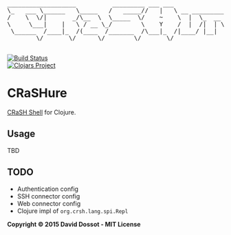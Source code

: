 <pre>

___________________          _________ ___ ___                       
\_   ___ \______   \_____   /   _____//   |   \ __ _________   ____  
/    \  \/|       _/\__  \  \_____  \/    ~    \  |  \_  __ \_/ __ \ 
\     \___|    |   \ / __ \_/        \    Y    /  |  /|  | \/\  ___/ 
 \______  /____|_  /(____  /_______  /\___|_  /|____/ |__|    \___  >
        \/       \/      \/        \/       \/                    \/ 

</pre>

[![Build Status](https://travis-ci.org/ddossot/crashure.svg)](https://travis-ci.org/ddossot/crashure)
<br/>
[![Clojars Project](http://clojars.org/net.dossot/crashure/latest-version.svg)](http://clojars.org/net.dossot/crashure)

# CRaSHure

[CRaSH Shell](http://www.crashub.org/) for Clojure.

## Usage

TBD

## TODO

- Authentication config
- SSH connector config
- Web connector config
- Clojure impl of `org.crsh.lang.spi.Repl`

**Copyright © 2015 David Dossot - MIT License**
